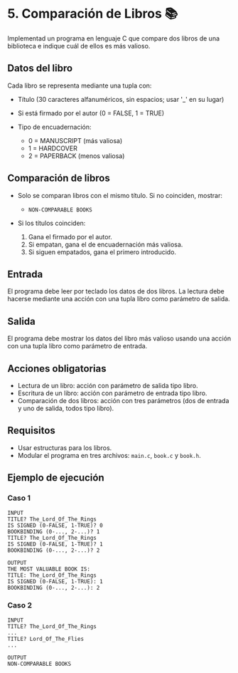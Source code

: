 # 5. Comparación de Libros 📚

Implementad un programa en lenguaje C que compare dos libros de una biblioteca e indique cuál de ellos es más valioso.

## Datos del libro

Cada libro se representa mediante una tupla con:

* Título (30 caracteres alfanuméricos, sin espacios; usar '\_' en su lugar)
* Si está firmado por el autor (0 = FALSE, 1 = TRUE)
* Tipo de encuadernación:

  * 0 = MANUSCRIPT (más valiosa)
  * 1 = HARDCOVER
  * 2 = PAPERBACK (menos valiosa)

## Comparación de libros

* Solo se comparan libros con el mismo título. Si no coinciden, mostrar:

  * `NON-COMPARABLE BOOKS`
* Si los títulos coinciden:

  1. Gana el firmado por el autor.
  2. Si empatan, gana el de encuadernación más valiosa.
  3. Si siguen empatados, gana el primero introducido.

## Entrada

El programa debe leer por teclado los datos de dos libros. La lectura debe hacerse mediante una acción con una tupla libro como parámetro de salida.

## Salida

El programa debe mostrar los datos del libro más valioso usando una acción con una tupla libro como parámetro de entrada.

## Acciones obligatorias

* Lectura de un libro: acción con parámetro de salida tipo libro.
* Escritura de un libro: acción con parámetro de entrada tipo libro.
* Comparación de dos libros: acción con tres parámetros (dos de entrada y uno de salida, todos tipo libro).

## Requisitos

* Usar estructuras para los libros.
* Modular el programa en tres archivos: `main.c`, `book.c` y `book.h`.

## Ejemplo de ejecución

### Caso 1

```
INPUT
TITLE? The_Lord_Of_The_Rings
IS SIGNED (0-FALSE, 1-TRUE)? 0
BOOKBINDING (0-..., 2-...)? 1
TITLE? The_Lord_Of_The_Rings
IS SIGNED (0-FALSE, 1-TRUE)? 1
BOOKBINDING (0-..., 2-...)? 2

OUTPUT
THE MOST VALUABLE BOOK IS:
TITLE: The_Lord_Of_The_Rings
IS SIGNED (0-FALSE, 1-TRUE): 1
BOOKBINDING (0-..., 2-...): 2
```

### Caso 2

```
INPUT
TITLE? The_Lord_Of_The_Rings
...
TITLE? Lord_Of_The_Flies
...

OUTPUT
NON-COMPARABLE BOOKS
```
